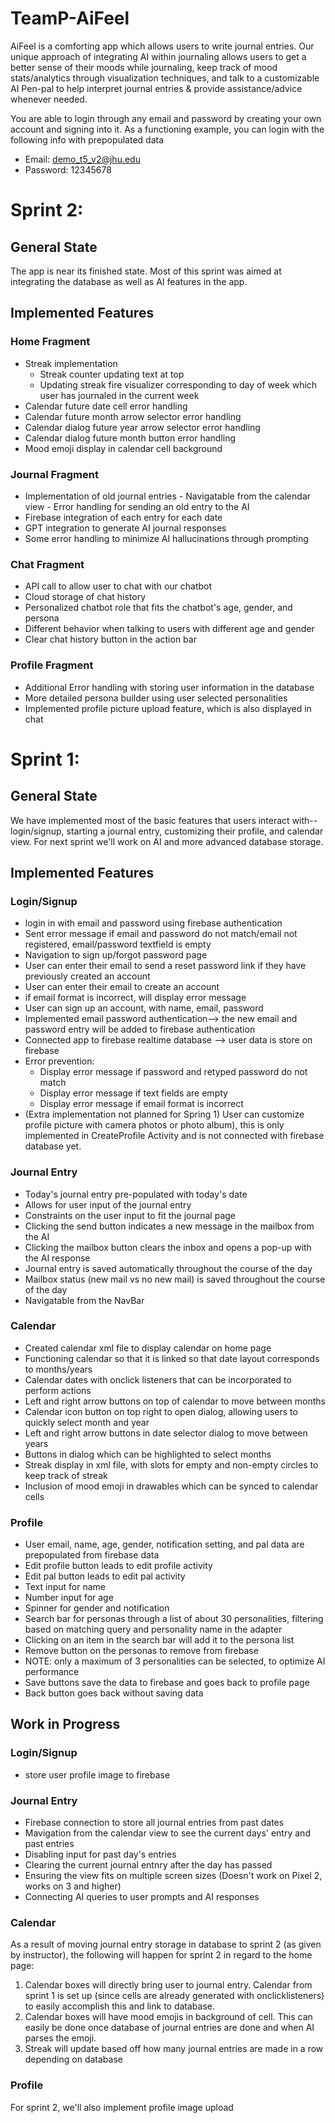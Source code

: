# TeamP-AiFeel
AiFeel is a comforting app which allows users to write journal entries. Our unique approach of integrating AI within journaling allows users to get a better sense of their moods while journaling, keep track of mood stats/analytics through visualization techniques, and talk to a customizable AI Pen-pal to help interpret journal entries & provide assistance/advice whenever needed.

You are able to login through any email and password by creating your own account and signing into it.
As a functioning example, you can login with the following info with prepopulated data
- Email: demo_t5_v2@jhu.edu 
- Password: 12345678

# Sprint 2:
## General State
The app is near its finished state. Most of this sprint was aimed at integrating the database as well as AI features in the app.

## Implemented Features
### Home Fragment
- Streak implementation
    - Streak counter updating text at top
    - Updating streak fire visualizer corresponding to day of week which user has journaled in the current week
- Calendar future date cell error handling
- Calendar future month arrow selector error handling
- Calendar dialog future year arrow selector error handling
- Calendar dialog future month button error handling
- Mood emoji display in calendar cell background

### Journal Fragment
 - Implementation of old journal entries
        - Navigatable from the calendar view
        - Error handling for sending an old entry to the AI
 - Firebase integration of each entry for each date
 - GPT integration to generate AI journal responses
 - Some error handling to minimize AI hallucinations through prompting

### Chat Fragment
- API call to allow user to chat with our chatbot
- Cloud storage of chat history
- Personalized chatbot role that fits the chatbot's age, gender, and persona
- Different behavior when talking to users with different age and gender
- Clear chat history button in the action bar 

### Profile Fragment
- Additional Error handling with storing user information in the database
- More detailed persona builder using user selected personalities
- Implemented profile picture upload feature, which is also displayed in chat


# Sprint 1:
## General State
We have implemented most of the basic features that users interact with--login/signup, starting a journal entry, customizing their profile, and calendar view. For next sprint we'll work on AI and more advanced database storage. 

## Implemented Features
### Login/Signup
- login in with email and password using firebase authentication
- Sent error message if email and password do not match/email not registered, email/password textfield is empty
- Navigation to sign up/forgot password page
- User can enter their email to send a reset password link if they have previously created an account
- User can enter their email to create an account 
-  if email format is incorrect, will display error message
- User can sign up an account, with name, email, password
- Implemented email password authentication—> the new email and password entry will be added to firebase authentication
- Connected app to firebase realtime database —> user data is store on firebase
- Error prevention:
    - Display error message if password and retyped password do not match
    - Display error message if text fields are empty
    - Display error message if email format is incorrect
- (Extra implementation not planned for Spring 1) User can customize profile picture with camera photos or photo album), this is only implemented in CreateProfile Activity and is not connected with firebase database yet.

### Journal Entry
 - Today's journal entry pre-populated with today's date
 - Allows for user input of the journal entry
 - Constraints on the user input to fit the journal page
 - Clicking the send button indicates a new message in the mailbox from the AI
 - Clicking the mailbox button clears the inbox and opens a pop-up with the AI response
 - Journal entry is saved automatically throughout the course of the day
 - Mailbox status (new mail vs no new mail) is saved throughout the course of the day
 - Navigatable from the NavBar

### Calendar
- Created calendar xml file to display calendar on home page
- Functioning calendar so that it is linked so that date layout corresponds to months/years
- Calendar dates with onclick listeners that can be incorporated to perform actions
- Left and right arrow buttons on top of calendar to move between months
- Calendar icon button on top right to open dialog, allowing users to quickly select month and year
- Left and right arrow buttons in date selector dialog to move between years
- Buttons in dialog which can be highlighted to select months
- Streak display in xml file, with slots for empty and non-empty circles to keep track of streak
- Inclusion of mood emoji in drawables which can be synced to calendar cells
### Profile
- User email, name, age, gender, notification setting, and pal data are prepopulated from firebase data
- Edit profile button leads to edit profile activity
- Edit pal button leads to edit pal activity
- Text input for name
- Number input for age
- Spinner for gender and notification
- Search bar for personas through a list of about 30 personalities, filtering based on matching query and personality name in the adapter
- Clicking on an item in the search bar will add it to the persona list
- Remove button on the personas to remove from firebase
- NOTE: only a maximum of 3 personalities can be selected, to optimize AI performance
- Save buttons save the data to firebase and goes back to profile page
- Back button goes back without saving data

## Work in Progress
### Login/Signup
- store user profile image to firebase
### Journal Entry
 - Firebase connection to store all journal entries from past dates
 - Mavigation from the calendar view to see the current days' entry and past entries
 - Disabling input for past day's entries
 - Clearing the current journal entnry after the day has passed
 - Ensuring the view fits on multiple screen sizes (Doesn't work on Pixel 2, works on 3 and higher)
 - Connecting AI queries to user prompts and AI responses

### Calendar
As a result of moving journal entry storage in database to sprint 2 (as given by instructor), the following will happen for sprint 2 in regard to the home page:
1. Calendar boxes will directly bring user to journal entry. Calendar from sprint 1 is set up (since cells are already generated with onclicklisteners) to easily accomplish this and link to database.
2. Calendar boxes will have mood emojis in background of cell. This can easily be done once database of journal entries are done and when AI parses the emoji.
3. Streak will update based off how many journal entries are made in a row depending on database

### Profile
For sprint 2, we'll also implement profile image upload
